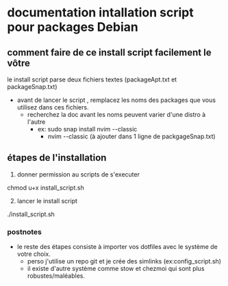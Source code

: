 # documentation intallation script pour packages Debian 

## comment faire de ce install script facilement le vôtre

le install script parse deux fichiers textes (packageApt.txt et packageSnap.txt)
- avant de lancer le script , remplacez les noms des packages que vous utilisez dans ces fichiers.
  - recherchez la doc avant les noms peuvent varier d'une distro à l'autre
    - ex: sudo snap install nvim --classic 
      - nvim --classic (à ajouter dans 1 ligne de packgageSnap.txt)

## étapes de l'installation

1) donner permission au scripts de s'executer

chmod u+x install_script.sh 

2) lancer le install script

./install_script.sh

### postnotes 

- le reste des étapes consiste à importer vos dotfiles avec le système de votre choix.
  - perso j'utilise un repo git et je crée des simlinks (ex:config_script.sh)
  - il existe d'autre système comme stow et chezmoi qui sont plus robustes/maléables.

